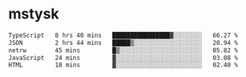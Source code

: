 # mstysk

<!--START_SECTION:waka-->

```txt
TypeScript   8 hrs 40 mins   ████████████████▓░░░░░░░░   66.27 %
JSON         2 hrs 44 mins   █████▒░░░░░░░░░░░░░░░░░░░   20.94 %
netrw        45 mins         █▒░░░░░░░░░░░░░░░░░░░░░░░   05.82 %
JavaScript   24 mins         ▓░░░░░░░░░░░░░░░░░░░░░░░░   03.08 %
HTML         18 mins         ▓░░░░░░░░░░░░░░░░░░░░░░░░   02.40 %
```

<!--END_SECTION:waka-->
